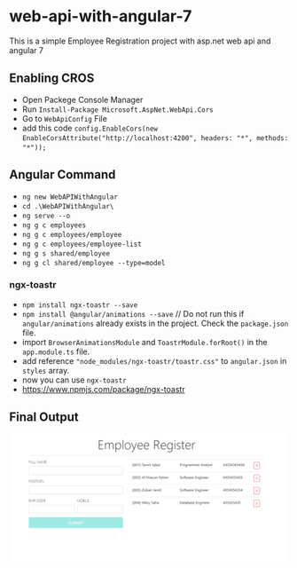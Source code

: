 # web-api-with-angular-7

This is a simple Employee Registration project with asp.net web api and angular 7

## Enabling CROS

* Open Packege Console Manager
* Run ```Install-Package Microsoft.AspNet.WebApi.Cors```
* Go to ```WebApiConfig``` File
* add this code ```config.EnableCors(new EnableCorsAttribute("http://localhost:4200", headers: "*", methods: "*"));```

## Angular Command

* ```ng new WebAPIWithAngular```
* ```cd .\WebAPIWithAngular\```
* ```ng serve --o```
* ```ng g c employees```
* ```ng g c employees/employee```
* ```ng g c employees/employee-list```
* ```ng g s shared/employee```
* ```ng g cl shared/employee --type=model```

### ngx-toastr

* ```npm install ngx-toastr --save```
* ```npm install @angular/animations --save``` // Do not run this if ```angular/animations``` already exists in the project. Check the ```package.json``` file.
* import ```BrowserAnimationsModule``` and ```ToastrModule.forRoot()``` in the ```app.module.ts``` file.
* add reference ```"node_modules/ngx-toastr/toastr.css"``` to ```angular.json``` in ```styles``` array.
* now you can use ```ngx-toastr```
* <https://www.npmjs.com/package/ngx-toastr>

## Final Output

![alt text](https://github.com/tanvirIqbal/web-api-with-angular-7/blob/master/Emp.PNG "Final Output")
